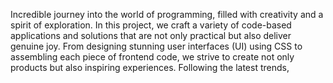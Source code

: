 Incredible journey into the world of programming, filled with creativity and a spirit of exploration. In this project, we craft a variety of code-based applications and solutions that are not only practical but also deliver genuine joy. From designing stunning user interfaces (UI) using CSS to assembling each piece of frontend code, we strive to create not only products but also inspiring experiences. Following the latest trends,